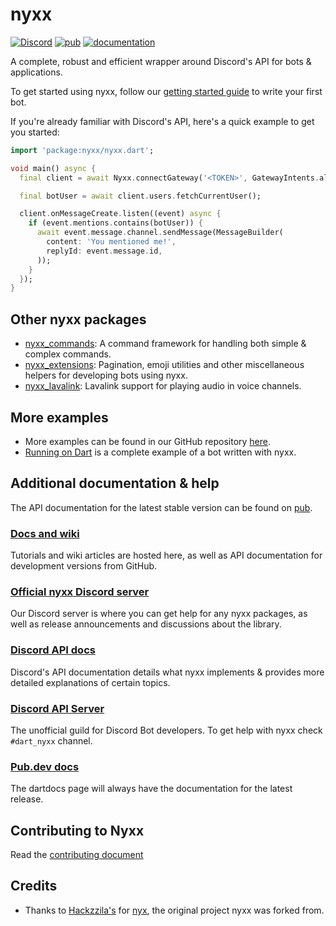 # nyxx

[![Discord](https://discordapp.com/api/guilds/846136758470443069/widget.png?style=shield)](https://discord.gg/nyxx)
[![pub](https://img.shields.io/pub/v/nyxx.svg)](https://pub.dev/packages/nyxx)
[![documentation](https://img.shields.io/badge/Documentation-nyxx-yellow.svg)](https://pub.dev/documentation/nyxx/latest/)

A complete, robust and efficient wrapper around Discord's API for bots & applications.

To get started using nyxx, follow our [getting started guide](https://nyxx.l7ssha.xyz/docs/tutorials/writing_your_first_bot) to write your first bot.

If you're already familiar with Discord's API, here's a quick example to get you started:
```dart
import 'package:nyxx/nyxx.dart';

void main() async {
  final client = await Nyxx.connectGateway('<TOKEN>', GatewayIntents.allUnprivileged);

  final botUser = await client.users.fetchCurrentUser();

  client.onMessageCreate.listen((event) async {
    if (event.mentions.contains(botUser)) {
      await event.message.channel.sendMessage(MessageBuilder(
        content: 'You mentioned me!',
        replyId: event.message.id,
      ));
    }
  });
}
```

## Other nyxx packages

- [nyxx_commands](https://pub.dev/packages/nyxx_commands): A command framework for handling both simple & complex commands.
- [nyxx_extensions](https://pub.dev/packages/nyxx_extensions): Pagination, emoji utilities and other miscellaneous helpers for developing bots using nyxx.
- [nyxx_lavalink](https://pub.dev/packages/nyxx_lavalink): Lavalink support for playing audio in voice channels.

## More examples

- More examples can be found in our GitHub repository [here](https://github.com/nyxx-discord/nyxx/tree/main/example).
- [Running on Dart](https://github.com/nyxx-discord/running_on_dart) is a complete example of a bot written with nyxx.

## Additional documentation & help

The API documentation for the latest stable version can be found on [pub](https://pub.dev/documentation/nyxx).

### [Docs and wiki](https://nyxx.l7ssha.xyz)
Tutorials and wiki articles are hosted here, as well as API documentation for development versions from GitHub.

### [Official nyxx Discord server](https://discord.gg/nyxx)
Our Discord server is where you can get help for any nyxx packages, as well as release announcements and discussions about the library.

### [Discord API docs](https://discord.dev/)
Discord's API documentation details what nyxx implements & provides more detailed explanations of certain topics.

### [Discord API Server](https://discord.gg/discord-api)
The unofficial guild for Discord Bot developers. To get help with nyxx check `#dart_nyxx` channel.

### [Pub.dev docs](https://pub.dev/documentation/nyxx)
The dartdocs page will always have the documentation for the latest release.

## Contributing to Nyxx

Read the [contributing document](https://github.com/nyxx-discord/nyxx/blob/dev/CONTRIBUTING.md)

## Credits 

- Thanks to [Hackzzila's](https://github.com/Hackzzila) for [nyx](https://github.com/Hackzzila/nyx), the original project nyxx was forked from.
